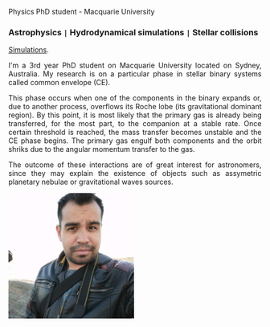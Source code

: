 

Physics PhD student - Macquarie University

### Astrophysics <code>&#124;</code> Hydrodynamical simulations <code>&#124;</code> Stellar collisions

[Simulations](./simulations.html). 

<p style="text-align: justify">I'm a 3rd year PhD student on Macquarie University located on Sydney, Australia. My research is on a particular phase in stellar binary systems called common envelope (CE).</p>


<p style="text-align: justify">This phase occurs when one of the components in the binary expands or, due to another process, overflows its Roche lobe (its gravitational dominant region). By this point, it is most likely that the primary gas is already being transferred, for the most part, to the companion at a stable rate. Once certain threshold is reached, the mass transfer becomes unstable and the CE phase begins. The primary gas engulf both components and the orbit shriks due to the angular momentum transfer to the gas.</p> 


<p style="text-align: justify">The outcome of these interactions are of great interest for astronomers, since they may explain the existence of objects such as assymetric planetary nebulae or gravitational waves sources.</p>

<img src="photo.jpeg" alt="Me" width="250"/>


